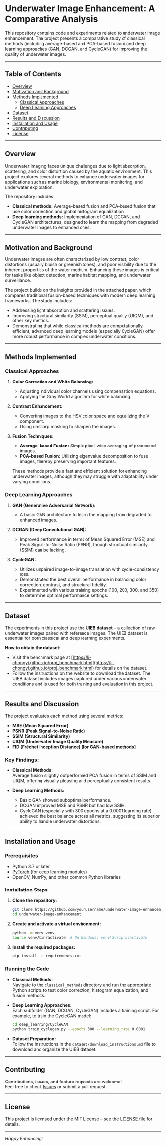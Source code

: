 # Underwater Image Enhancement: A Comparative Analysis

This repository contains code and experiments related to underwater image enhancement. The project presents a comparative study of classical methods (including average-based and PCA-based fusion) and deep learning approaches (GAN, DCGAN, and CycleGAN) for improving the quality of underwater images.

---

## Table of Contents

- [Overview](#overview)
- [Motivation and Background](#motivation-and-background)
- [Methods Implemented](#methods-implemented)
  - [Classical Approaches](#classical-approaches)
  - [Deep Learning Approaches](#deep-learning-approaches)
- [Dataset](#dataset)
- [Results and Discussion](#results-and-discussion)
- [Installation and Usage](#installation-and-usage)
- [Contributing](#contributing)
- [License](#license)

---

## Overview

Underwater imaging faces unique challenges due to light absorption, scattering, and color distortion caused by the aquatic environment. This project explores several methods to enhance underwater images for applications such as marine biology, environmental monitoring, and underwater exploration.

The repository includes:
- **Classical methods:** Average-based fusion and PCA-based fusion that use color correction and global histogram equalization.
- **Deep learning methods:** Implementation of GAN, DCGAN, and CycleGAN architectures, designed to learn the mapping from degraded underwater images to enhanced ones.

---

## Motivation and Background

Underwater images are often characterized by low contrast, color distortions (usually bluish or greenish tones), and poor visibility due to the inherent properties of the water medium. Enhancing these images is critical for tasks like object detection, marine habitat mapping, and underwater surveillance.

The project builds on the insights provided in the attached paper, which compares traditional fusion-based techniques with modern deep learning frameworks. The study includes:
- Addressing light absorption and scattering issues.
- Improving structural similarity (SSIM), perceptual quality (UIQM), and other key metrics.
- Demonstrating that while classical methods are computationally efficient, advanced deep learning models (especially CycleGAN) offer more robust performance in complex underwater conditions.

---

## Methods Implemented

### Classical Approaches

1. **Color Correction and White Balancing:**  
   - Adjusting individual color channels using compensation equations.
   - Applying the Gray World algorithm for white balancing.

2. **Contrast Enhancement:**  
   - Converting images to the HSV color space and equalizing the V component.
   - Using unsharp masking to sharpen the images.

3. **Fusion Techniques:**  
   - **Average-based Fusion:** Simple pixel-wise averaging of processed images.
   - **PCA-based Fusion:** Utilizing eigenvalue decomposition to fuse images, thereby preserving important features.
   
   These methods provide a fast and efficient solution for enhancing underwater images, although they may struggle with adaptability under varying conditions.

### Deep Learning Approaches

1. **GAN (Generative Adversarial Network):**  
   - A basic GAN architecture to learn the mapping from degraded to enhanced images.
   
2. **DCGAN (Deep Convolutional GAN):**  
   - Improved performance in terms of Mean Squared Error (MSE) and Peak Signal-to-Noise Ratio (PSNR), though structural similarity (SSIM) can be lacking.

3. **CycleGAN:**  
   - Utilizes unpaired image-to-image translation with cycle-consistency loss.
   - Demonstrated the best overall performance in balancing color correction, contrast, and structural fidelity.
   - Experimented with various training epochs (100, 200, 300, and 350) to determine optimal performance settings.

---

## Dataset

The experiments in this project use the **UIEB dataset** – a collection of raw underwater images paired with reference images. The UIEB dataset is essential for both classical and deep learning experiments.

**How to obtain the dataset:**
- Visit the benchmark page at [https://li-chongyi.github.io/proj_benchmark.html](https://li-chongyi.github.io/proj_benchmark.html) for details on the dataset.
- Follow the instructions on the website to download the dataset. The UIEB dataset includes images captured under various underwater conditions and is used for both training and evaluation in this project.

---

## Results and Discussion

The project evaluates each method using several metrics:
- **MSE (Mean Squared Error)**
- **PSNR (Peak Signal-to-Noise Ratio)**
- **SSIM (Structural Similarity)**
- **UIQM (Underwater Image Quality Measure)**
- **FID (Fréchet Inception Distance) [for GAN-based methods]**

### Key Findings:
- **Classical Methods:**  
  Average fusion slightly outperformed PCA fusion in terms of SSIM and UIQM, offering visually pleasing and perceptually consistent results.
  
- **Deep Learning Methods:**  
  - Basic GAN showed suboptimal performance.
  - DCGAN improved MSE and PSNR but had low SSIM.
  - CycleGAN (especially with 300 epochs at a 0.0001 learning rate) achieved the best balance across all metrics, suggesting its superior ability to handle underwater distortions.

---

## Installation and Usage

### Prerequisites

- Python 3.7 or later
- [PyTorch](https://pytorch.org/) (for deep learning modules)
- OpenCV, NumPy, and other common Python libraries

### Installation Steps

1. **Clone the repository:**

   ```bash
   git clone https://github.com/yourusername/underwater-image-enhancement.git
   cd underwater-image-enhancement
   ```

2. **Create and activate a virtual environment:**

   ```bash
   python -m venv venv
   source venv/bin/activate  # On Windows: venv\Scripts\activate
   ```

3. **Install the required packages:**

   ```bash
   pip install -r requirements.txt
   ```

### Running the Code

- **Classical Methods:**  
  Navigate to the `classical_methods` directory and run the appropriate Python scripts to test color correction, histogram equalization, and fusion methods.
  
- **Deep Learning Approaches:**  
  Each subfolder (GAN, DCGAN, CycleGAN) includes a training script. For example, to train the CycleGAN model:

  ```bash
  cd deep_learning/CycleGAN
  python train_cyclegan.py --epochs 300 --learning_rate 0.0001
  ```

- **Dataset Preparation:**  
  Follow the instructions in the `dataset/download_instructions.md` file to download and organize the UIEB dataset.

---

## Contributing

Contributions, issues, and feature requests are welcome!  
Feel free to check [Issues](https://github.com/yourusername/underwater-image-enhancement/issues) or submit a pull request.

---

## License

This project is licensed under the MIT License – see the [LICENSE](LICENSE) file for details.

---

*Happy Enhancing!*
